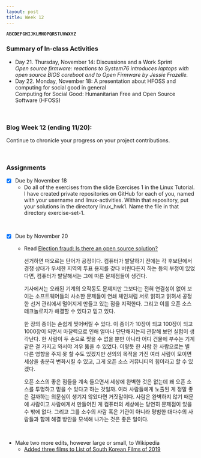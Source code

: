 ```yaml
---
layout: post
title: Week 12
---
```


**`ABCDEFGHIJKLMNOPQRSTUVWXYZ`**

### Summary of In-class Activities
- Day 21. Thursday, November 14: Discussions and a Work Sprint  
  _Open source firmware: reactions to System76 introduces laptops with open source BIOS coreboot and to Open Firmware by Jessie Frazelle._  
- Day 22. Monday, November 18: A presentation about HFOSS and computing for social good in general	
Computing for Social Good: Humanitarian Free and Open Source Software (HFOSS)
  
&nbsp;
&nbsp;

### Blog Week 12 (ending 11/20):
Continue to chronicle your progress on your project contributions.

&nbsp;
&nbsp;

### Assignments
- [x] Due by November 18
  - Do all of the exercises from the slide Exercises 1 in the Linux Tutorial. I have created private repositories on GitHub for each of you, named with your username and linux-activities. Within that repository, put your solutions in the directory linux_hwk1. Name the file in that directory exercise-set-1.

&nbsp;

- [x] Due by November 20
  - Read [Election fraud: Is there an open source solution?](https://opensource.com/article/19/9/voting-fraud-open-source-solution?)  
  
    선거하면 떠오르는 단어가 공정이다. 컴퓨터가 발달하기 전에는 각 후보단에서 경쟁 상대가 우세한 지역의 투표 용지를 갖다 버린다든지 하는 등의 부정이 있었다면, 컴퓨터가 발달해서는 그에 따른 문제점들이 생긴다.  

    기사에서는 오래된 기계의 오작동도 문제지만 그보다는 전혀 연결성이 없어 보이는 소프트웨어들의 사소한 문제들이 연쇄 체인처럼 서로 얽히고 얽혀서 공정한 선거 관리에서 멀어지게 만들고 있는 점을 지적한다. 그리고 이를 오픈 소스 테크놀로지가 해결할 수 있다고 믿고 있다.  

    한 장의 종이는 손쉽게 찢어버릴 수 있다. 이 종이가 10장이 되고 100장이 되고 1000장이 되면서 마찰력으로 인해 얼마나 단단해지는지 관찰해 보던 실험이 생각난다. 한 사람이 두 손으로 찢을 수 없을 뿐만 아니라 어디 건물에 부수는 기계 같은 걸 가지고 와서야 겨우 뚫을 수 있었다. 이렇듯 한 사람 한 사람으로는 별 다른 영향을 주지 못 할 수도 있겠지만 선의의 목적을 가진 여러 사람이 모이면 세상을 충분히 변화시킬 수 있고, 그게 오픈 소스 커뮤니티의 힘이라고 할 수 있겠다.  

    오픈 소스의 좋은 점들을 계속 들으면서 세상에 완벽한 것은 없는데 왜 오픈 소스를 투명하고 믿을 수 있다고 하는 것일까. 여러 사람들에게 노출된 게 정말 좋은 걸까하는 의문심이 생기지 않았다면 거짓말이다. 사람은 완벽하지 않기 때문에 사람이고 사람에게서 만들어진 게 컴퓨터의 세상에는 당연히 문제점이 있을 수 밖에 없다. 그리고 그를 소수의 사람 혹은 기관이 아니라 평범한 대다수의 사람들과 함께 해결 방안을 모색해 나가는 것은 좋은 일이다.

&nbsp;

  - Make two more edits, however large or small, to Wikipedia
    - [Added three films to List of South Korean Films of 2019](https://en.wikipedia.org/wiki/Special:Contributions/Nancydocode)
  
